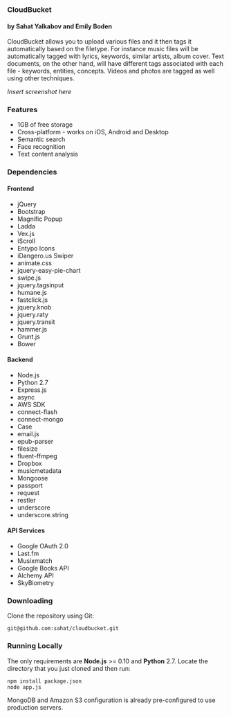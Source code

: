 ### CloudBucket
#### by Sahat Yalkabov and Emily Boden
CloudBucket allows you to upload various files and it then tags it automatically based on the filetype. 
For instance music files will be automatically tagged with lyrics, keywords, similar artists, album cover.
Text documents, on the other hand, will have different tags associated with each file - keywords, entities, concepts.
Videos and photos are tagged as well using other techniques.

*Insert screenshot here*

### Features
- 1GB of free storage
- Cross-platform - works on iOS, Android and Desktop
- Semantic search
- Face recognition
- Text content analysis

### Dependencies

#### Frontend
- jQuery
- Bootstrap
- Magnific Popup
- Ladda
- Vex.js
- iScroll
- Entypo Icons
- iDangero.us Swiper
- animate.css
- jquery-easy-pie-chart
- swipe.js
- jquery.tagsinput
- humane.js
- fastclick.js
- jquery.knob
- jquery.raty
- jquery.transit
- hammer.js
- Grunt.js
- Bower

#### Backend
- Node.js
- Python 2.7
- Express.js
- async
- AWS SDK
- connect-flash
- connect-mongo
- Case
- email.js
- epub-parser
- filesize
- fluent-ffmpeg
- Dropbox
- musicmetadata
- Mongoose
- passport
- request
- restler
- underscore
- underscore.string

#### API Services
- Google OAuth 2.0
- Last.fm
- Musixmatch
- Google Books API
- Alchemy API
- SkyBiometry

### Downloading
Clone the repository using Git:
```
git@github.com:sahat/cloudbucket.git
```

### Running Locally
The only requirements are **Node.js** >= 0.10 and **Python** 2.7. Locate the directory that you
just cloned and then run:
```
npm install package.json
node app.js
```
MongoDB and Amazon S3 configuration is already pre-configured to use production servers. 

